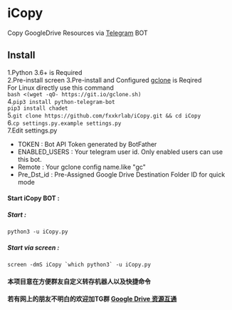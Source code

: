 # iCopy
Copy GoogleDrive Resources via [Telegram](http://telegram.org) BOT

## Install  
1.Python 3.6+ is Required  
2.Pre-install screen
3.Pre-install and Configured [gclone](https://github.com/donwa/gclone) is Reqired  
  For Linux directly use this command  
  `bash <(wget -qO- https://git.io/gclone.sh)`  
4.`pip3 install python-telegram-bot`  
  `pip3 install chadet`  
5.`git clone https://github.com/fxxkrlab/iCopy.git && cd iCopy`  
6.`cp settings.py.example settings.py`  
7.Edit settings.py   

* TOKEN : Bot API Token generated by BotFather  
* ENABLED_USERS : Your telegram user id. Only enabled users can use this bot.  
* Remote : Your gclone config name.like "gc"
* Pre_Dst_id : Pre-Assigned Google Drive Destination Folder ID for quick mode

#### Start iCopy BOT :   
##### Start :  
`python3 -u iCopy.py`  

##### Start via screen :  
``screen -dmS iCopy `which python3` -u iCopy.py``  

#### 本项目意在方便群友自定义转存机器人以及快捷命令  
#### 若有网上的朋友不明白的欢迎加TG群 [Google Drive 资源互通](https://t.me/sharegdrive)  